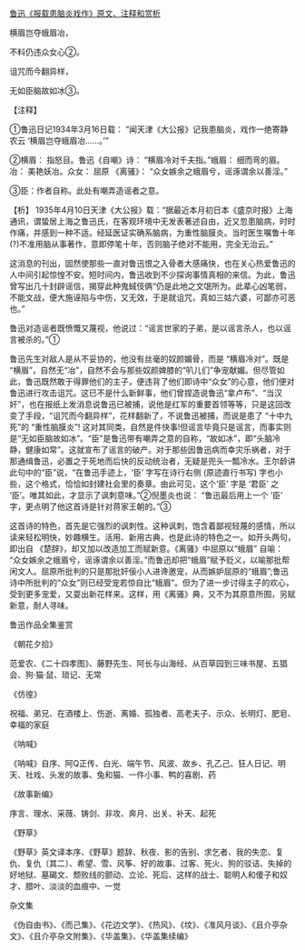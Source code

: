 [鲁迅《报载患脑炎戏作》原文、注释和赏析](https://www.vrrw.net/wx/9378.html)

横眉岂夺蛾眉冶，

不料仍违众女心②。

诅咒而今翻异样，

无如臣脑故如冰③。

【注释】

①鲁迅日记1934年3月16日载： “闻天津《大公报》记我患脑炎，戏作一绝寄静农云 ‘横眉岂夺蛾眉冶……。’”

②横眉： 指怒目。鲁迅《自嘲》诗： “横眉冷对千夫指。”蛾眉： 细而弯的眉。冶： 美艳妖冶。众女： 屈原 《离骚》： “众女嫉余之蛾眉兮，谣诼谓余以善淫。”

③臣：作者自称。此处有嘲弄造谣者之意。



【析】 1935年4月10日天津《大公报》载：“据最近本月初日本《盛京时报》上海通讯，谓蛰居上海之鲁迅氏，在客观环境中无发表著述自由，近又忽患脑病，时时作痛，并感到一种不适。经延医证实确系脑病，为重性脑膜炎。当时医生嘱鲁十年(?)不准用脑从事著作，意即停笔十年，否则脑子绝对不能用，完全无治云。”

这消息的刊出，固然使那些一直对鲁迅恨之入骨者大感痛快，也在关心热爱鲁迅的人中间引起惊惶不安。短时间内，鲁迅收到不少探询事情真相的来信。为此，鲁迅曾写出几十封辟谣信，揭穿此种鬼蜮伎俩“仍是此地之文氓所为。此辈心凶笔弱，不能文战，便大施诬陷与中伤，又无效，于是就诅咒，真如三姑六婆，可鄙亦可恶也。”

鲁迅对造谣者既愤慨又蔑视，他说过：“谣言世家的子弟，是以谣言杀人，也以谣言被杀的。”①

鲁迅先生对敌人是从不妥协的，他没有丝毫的奴颜媚骨，而是 “横眉冷对”。既是 “横眉”，自然无“冶”，自然不会与那些奴颜婢膝的“叭儿们”争宠献媚。但尽管如此，鲁迅既然敢于得罪他们的主子，便违背了他们即诗中“众女”的心意，他们便对鲁迅进行攻击诅咒。这已不是什么新鲜事，他们曾捏造说鲁迅“拿卢布”、“当汉奸”，也在报纸上发消息说鲁迅已被捕，说他是红军的重要首领等等，只是这回改变了手段，“诅咒而今翻异样”，花样翻新了，不说鲁迅被捕，而说是患了 “十中九死”的 “重性脑膜炎”! 这对其同类，自然是件快事!但谣言毕竟只是谣言，而事实则是“无如臣脑故如冰”。“臣”是鲁迅带有嘲弄之意的自称，“故如冰”，即“头脑冷静，健康如常”。这就宣布了谣言的破产。对于那些因鲁迅病而幸灾乐祸者，对于那通缉鲁迅，必置之于死地而后快的反动统治者，无疑是兜头一瓢冷水。王尔龄讲此句中的“臣”说，“在鲁迅手迹上，‘臣’ 字写在诗行右侧 (原迹直行书写) 字也小些，这个格式，恰恰如封建社会里的奏章。由此可见，这个‘臣’ 字是 ‘君臣’ 之 ‘臣’。唯其如此，才显示了讽刺意味。”②倪墨炎也说： “鲁迅最后用上一个 ‘臣’ 字，更点明了他这首诗是针对蒋家王朝的。”③

这首诗的特色，首先是它强烈的讽刺性。这种讽刺，饱含着鄙视轻蔑的感情，所以读来轻松明快，妙趣横生。活用、新用古典，也是此诗的特色之一。如开头两句，即出自 《楚辞》，却又加以改造加工而赋新意。《离骚》中屈原以“蛾眉” 自喻： “众女嫉余之蛾眉兮，谣诼谓余以善淫。”而鲁迅却把“蛾眉”赋予贬义，以喻那批帮闲文人。屈原所批判的只是那批奸佞小人进谗邀宠，从而嫉妒屈原的“蛾眉”;鲁迅诗中所批判的“众女”则已经受宠若惊自比“蛾眉”。但为了进一步讨得主子的欢心，受到更多宠爱，又耍出新花样来。这样，用《离骚》典，又不为其原意所囿，另赋新意，耐人寻味。

鲁迅作品全集鉴赏

《朝花夕拾》

范爱农、《二十四孝图》、藤野先生、阿长与山海经、从百草园到三味书屋、五猖会、狗·猫·鼠、琐记、无常

《仿徨》

祝福、弟兄、在酒楼上、伤逝、离婚、孤独者、高老夫子、示众、长明灯、肥皂、幸福的家庭

《呐喊》

《呐喊》自序、阿Q正传、白光、端午节、风波、故乡、孔乙己、狂人日记、明天、社戏、头发的故事、兔和猫、一件小事、鸭的喜剧、药

《故事新编》

序言、理水、采薇、铸剑、非攻、奔月、出关、补天、起死

《野草》

《野草》英文译本序、《野草》题辞、秋夜、影的告别、求乞者、我的失恋、复仇、复仇〔其二〕、希望、雪、风筝、好的故事、过客、死火、狗的驳诘、失掉的好地狱、墓碣文、颓败线的颤动、立论、死后、这样的战士、聪明人和傻子和奴才、腊叶、淡淡的血痕中、一觉

杂文集

《伪自由书》、《而己集》、《花边文学》、《热风》、《坟》、《准风月谈》、《且介亭杂文》、《且介亭杂文附集》、《华盖集》、《华盖集续编》

